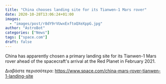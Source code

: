 ```yaml
---
title: "China chooses landing site for its Tianwen-1 Mars rover"
date: 2020-10-28T13:06:24+01:00
images:
  - "images/post/r8dY9rVUwxExftoQXeXppG.jpg"
author: "AstroBot"
categories: ["News"]
tags: ["space.com"]
draft: false
---
```


China has apparently chosen a primary landing site for its Tianwen-1 Mars rover ahead of the spacecraft's arrival at the Red Planet in February 2021. 

Διαβάστε περισσότερα: https://www.space.com/china-mars-rover-tianwen-1-landing-site
